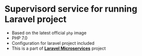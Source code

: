 # Supervisord service for running Laravel project

- Based on the latest official `php` image
- PHP 7.0
- Configuration for laravel project included
- This is a part of **[Laravel Microservices](https://github.com/FramgiaDockerTeam/laravel-microservices)** project

